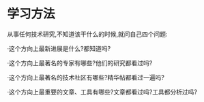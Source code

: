# 学习方法

从事任何技术研究,不知道该干什么的时候,就问自己四个问题:

·这个方向上最新进展是什么?都知道吗?

·这个方向上最著名的专家有哪些?他们的研究都看过吗?

·这个方向上最著名的技术社区有哪些?精华帖都看过一遍吗?

·这个方向上最重要的文章、工具有哪些?文章都看过吗?工具都分析过吗?